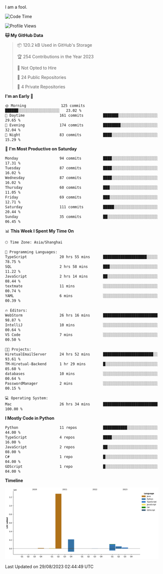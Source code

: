 I am a fool.

<!--START_SECTION:waka-->
![Code Time](http://img.shields.io/badge/Code%20Time-652%20hrs-blue)

![Profile Views](http://img.shields.io/badge/Profile%20Views-0-blue)

**🐱 My GitHub Data** 

> 📦 120.2 kB Used in GitHub's Storage 
 > 
> 🏆 254 Contributions in the Year 2023
 > 
> 🚫 Not Opted to Hire
 > 
> 📜 24 Public Repositories 
 > 
> 🔑 4 Private Repositories 
 > 
**I'm an Early 🐤** 

```text
🌞 Morning                125 commits         ██████░░░░░░░░░░░░░░░░░░░   23.02 % 
🌆 Daytime                161 commits         ███████░░░░░░░░░░░░░░░░░░   29.65 % 
🌃 Evening                174 commits         ████████░░░░░░░░░░░░░░░░░   32.04 % 
🌙 Night                  83 commits          ████░░░░░░░░░░░░░░░░░░░░░   15.29 % 
```
📅 **I'm Most Productive on Saturday** 

```text
Monday                   94 commits          ████░░░░░░░░░░░░░░░░░░░░░   17.31 % 
Tuesday                  87 commits          ████░░░░░░░░░░░░░░░░░░░░░   16.02 % 
Wednesday                87 commits          ████░░░░░░░░░░░░░░░░░░░░░   16.02 % 
Thursday                 60 commits          ███░░░░░░░░░░░░░░░░░░░░░░   11.05 % 
Friday                   69 commits          ███░░░░░░░░░░░░░░░░░░░░░░   12.71 % 
Saturday                 111 commits         █████░░░░░░░░░░░░░░░░░░░░   20.44 % 
Sunday                   35 commits          ██░░░░░░░░░░░░░░░░░░░░░░░   06.45 % 
```


📊 **This Week I Spent My Time On** 

```text
🕑︎ Time Zone: Asia/Shanghai

💬 Programming Languages: 
TypeScript               20 hrs 55 mins      ████████████████████░░░░░   78.75 % 
SQL                      2 hrs 58 mins       ███░░░░░░░░░░░░░░░░░░░░░░   11.22 % 
JavaScript               2 hrs 14 mins       ██░░░░░░░░░░░░░░░░░░░░░░░   08.44 % 
textmate                 11 mins             ░░░░░░░░░░░░░░░░░░░░░░░░░   00.74 % 
YAML                     6 mins              ░░░░░░░░░░░░░░░░░░░░░░░░░   00.39 % 

🔥 Editors: 
WebStorm                 26 hrs 16 mins      █████████████████████████   98.87 % 
IntelliJ                 10 mins             ░░░░░░░░░░░░░░░░░░░░░░░░░   00.64 % 
VS Code                  7 mins              ░░░░░░░░░░░░░░░░░░░░░░░░░   00.50 % 

🐱‍💻 Projects: 
HiretualEmailServer      24 hrs 52 mins      ███████████████████████░░   93.61 % 
TM-Hiretual-Backend      1 hr 29 mins        █░░░░░░░░░░░░░░░░░░░░░░░░   05.60 % 
databases                10 mins             ░░░░░░░░░░░░░░░░░░░░░░░░░   00.64 % 
PasswordManager          2 mins              ░░░░░░░░░░░░░░░░░░░░░░░░░   00.15 % 

💻 Operating System: 
Mac                      26 hrs 34 mins      █████████████████████████   100.00 % 
```

**I Mostly Code in Python** 

```text
Python                   11 repos            ███████████░░░░░░░░░░░░░░   44.00 % 
TypeScript               4 repos             ████░░░░░░░░░░░░░░░░░░░░░   16.00 % 
JavaScript               2 repos             ██░░░░░░░░░░░░░░░░░░░░░░░   08.00 % 
C#                       1 repo              █░░░░░░░░░░░░░░░░░░░░░░░░   04.00 % 
GDScript                 1 repo              █░░░░░░░░░░░░░░░░░░░░░░░░   04.00 % 
```



**Timeline**

![Lines of Code chart](https://raw.githubusercontent.com/VeejaLiu/VeejaLiu/master/assets/bar_graph.png)


 Last Updated on 29/08/2023 02:44:49 UTC
<!--END_SECTION:waka-->
